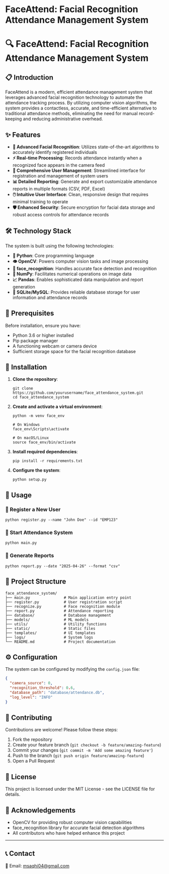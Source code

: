 # FaceAttend: Facial Recognition Attendance Management System

# 🔍 FaceAttend: Facial Recognition Attendance Management System

## 📋 Introduction

FaceAttend is a modern, efficient attendance management system that leverages advanced facial recognition technology to automate the attendance tracking process. By utilizing computer vision algorithms, the system provides a contactless, accurate, and time-efficient alternative to traditional attendance methods, eliminating the need for manual record-keeping and reducing administrative overhead.

## ✨ Features

- **🔐 Advanced Facial Recognition**: Utilizes state-of-the-art algorithms to accurately identify registered individuals
- **⚡ Real-time Processing**: Records attendance instantly when a recognized face appears in the camera feed
- **👥 Comprehensive User Management**: Streamlined interface for registration and management of system users
- **📊 Detailed Reporting**: Generate and export customizable attendance reports in multiple formats (CSV, PDF, Excel)
- **🖱️ Intuitive User Interface**: Clean, responsive design that requires minimal training to operate
- **🛡️ Enhanced Security**: Secure encryption for facial data storage and robust access controls for attendance records

## 🛠️ Technology Stack

The system is built using the following technologies:

- **🐍 Python**: Core programming language
- **👁️ OpenCV**: Powers computer vision tasks and image processing
- **👤 face_recognition**: Handles accurate face detection and recognition
- **🔢 NumPy**: Facilitates numerical operations on image data
- **📈 Pandas**: Enables sophisticated data manipulation and report generation
- **💾 SQLite/MySQL**: Provides reliable database storage for user information and attendance records

## 📝 Prerequisites

Before installation, ensure you have:

- Python 3.6 or higher installed
- Pip package manager
- A functioning webcam or camera device
- Sufficient storage space for the facial recognition database

## 🚀 Installation

1. **Clone the repository**:
   ```
   git clone https://github.com/yourusername/face_attendance_system.git
   cd face_attendance_system
   ```

2. **Create and activate a virtual environment**:
   ```
   python -m venv face_env

   # On Windows
   face_env\Scripts\activate

   # On macOS/Linux
   source face_env/bin/activate
   ```

3. **Install required dependencies**:
   ```
   pip install -r requirements.txt
   ```

4. **Configure the system**:
   ```
   python setup.py
   ```

## 📱 Usage

### 👤 Register a New User
```
python register.py --name "John Doe" --id "EMP123"
```

### 🏁 Start Attendance System
```
python main.py
```

### 📃 Generate Reports
```
python report.py --date "2025-04-26" --format "csv"
```

## 📂 Project Structure

```
face_attendance_system/
├── main.py               # Main application entry point
├── register.py           # User registration script
├── recognize.py          # Face recognition module
├── report.py             # Attendance reporting
├── database/             # Database management
├── models/               # ML models
├── utils/                # Utility functions
├── static/               # Static files
├── templates/            # UI templates
├── logs/                 # System logs
└── README.md             # Project documentation
```

## ⚙️ Configuration

The system can be configured by modifying the `config.json` file:

```json
{
  "camera_source": 0,
  "recognition_threshold": 0.6,
  "database_path": "database/attendance.db",
  "log_level": "INFO"
}
```

## 🤝 Contributing

Contributions are welcome! Please follow these steps:

1. Fork the repository
2. Create your feature branch (`git checkout -b feature/amazing-feature`)
3. Commit your changes (`git commit -m 'Add some amazing feature'`)
4. Push to the branch (`git push origin feature/amazing-feature`)
5. Open a Pull Request

## 📜 License

This project is licensed under the MIT License - see the LICENSE file for details.

## 👏 Acknowledgements

- OpenCV for providing robust computer vision capabilities
- face_recognition library for accurate facial detection algorithms
- All contributors who have helped enhance this project

---

## 📞 Contact

📧 Email: msaqhi04@gmail.com
